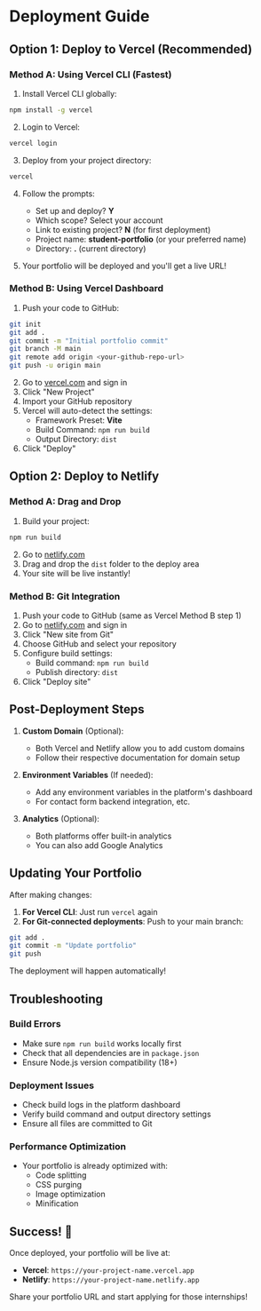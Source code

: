 # Deployment Guide

## Option 1: Deploy to Vercel (Recommended)

### Method A: Using Vercel CLI (Fastest)

1. Install Vercel CLI globally:
```bash
npm install -g vercel
```

2. Login to Vercel:
```bash
vercel login
```

3. Deploy from your project directory:
```bash
vercel
```

4. Follow the prompts:
   - Set up and deploy? **Y**
   - Which scope? Select your account
   - Link to existing project? **N** (for first deployment)
   - Project name: **student-portfolio** (or your preferred name)
   - Directory: **.** (current directory)

5. Your portfolio will be deployed and you'll get a live URL!

### Method B: Using Vercel Dashboard

1. Push your code to GitHub:
```bash
git init
git add .
git commit -m "Initial portfolio commit"
git branch -M main
git remote add origin <your-github-repo-url>
git push -u origin main
```

2. Go to [vercel.com](https://vercel.com) and sign in
3. Click "New Project"
4. Import your GitHub repository
5. Vercel will auto-detect the settings:
   - Framework Preset: **Vite**
   - Build Command: `npm run build`
   - Output Directory: `dist`
6. Click "Deploy"

## Option 2: Deploy to Netlify

### Method A: Drag and Drop

1. Build your project:
```bash
npm run build
```

2. Go to [netlify.com](https://netlify.com)
3. Drag and drop the `dist` folder to the deploy area
4. Your site will be live instantly!

### Method B: Git Integration

1. Push your code to GitHub (same as Vercel Method B step 1)
2. Go to [netlify.com](https://netlify.com) and sign in
3. Click "New site from Git"
4. Choose GitHub and select your repository
5. Configure build settings:
   - Build command: `npm run build`
   - Publish directory: `dist`
6. Click "Deploy site"

## Post-Deployment Steps

1. **Custom Domain** (Optional):
   - Both Vercel and Netlify allow you to add custom domains
   - Follow their respective documentation for domain setup

2. **Environment Variables** (If needed):
   - Add any environment variables in the platform's dashboard
   - For contact form backend integration, etc.

3. **Analytics** (Optional):
   - Both platforms offer built-in analytics
   - You can also add Google Analytics

## Updating Your Portfolio

After making changes:

1. **For Vercel CLI**: Just run `vercel` again
2. **For Git-connected deployments**: Push to your main branch:
```bash
git add .
git commit -m "Update portfolio"
git push
```

The deployment will happen automatically!

## Troubleshooting

### Build Errors
- Make sure `npm run build` works locally first
- Check that all dependencies are in `package.json`
- Ensure Node.js version compatibility (18+)

### Deployment Issues
- Check build logs in the platform dashboard
- Verify build command and output directory settings
- Ensure all files are committed to Git

### Performance Optimization
- Your portfolio is already optimized with:
  - Code splitting
  - CSS purging
  - Image optimization
  - Minification

## Success! 🎉

Once deployed, your portfolio will be live at:
- **Vercel**: `https://your-project-name.vercel.app`
- **Netlify**: `https://your-project-name.netlify.app`

Share your portfolio URL and start applying for those internships!